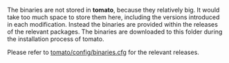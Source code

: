 The binaries are not stored in **tomato**, because they relatively big. It would take too much space to store them here, including the versions introduced in each modification. Instead the binaries are provided within the releases of the relevant packages. The binaries are downloaded to this folder during the installation process of tomato.

Please refer to [tomato/config/binaries.cfg](https://github.com/sertansenturk/tomato/blob/master/tomato/config/binaries.cfg) for the relevant releases.
